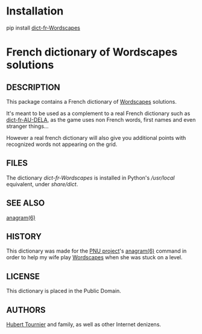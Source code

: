 # Installation
pip install [dict-fr-Wordscapes](https://pypi.org/project/dict-fr-Wordscapes/)

# French dictionary of Wordscapes solutions

## DESCRIPTION
This package contains a French dictionary of [Wordscapes](https://play.google.com/store/apps/details?id=com.peoplefun.wordcross) solutions.

It's meant to be used as a complement to a real French dictionary such as [dict-fr-AU-DELA](https://github.com/HubTou/dict-fr-AU-DELA),
as the game uses non French words, first names and even stranger things...

However a real french dictionary will also give you additional points with recognized words not appearing on the grid.

## FILES
The dictionary *dict-fr-Wordscapes* is installed in Python's */usr/local* equivalent, under *share/dict*.

## SEE ALSO
[anagram(6)](https://github.com/HubTou/anagram/blob/main/README.md)

## HISTORY
This dictionary was made for the [PNU project](https://github.com/HubTou/PNU)'s
[anagram(6)](https://github.com/HubTou/anagram/blob/main/README.md) command
in order to help my wife play
[Wordscapes](https://play.google.com/store/apps/details?id=com.peoplefun.wordcross)
when she was stuck on a level.

## LICENSE
This dictionary is placed in the Public Domain.

## AUTHORS
[Hubert Tournier](https://github.com/HubTou) and family, as well as other Internet denizens.


